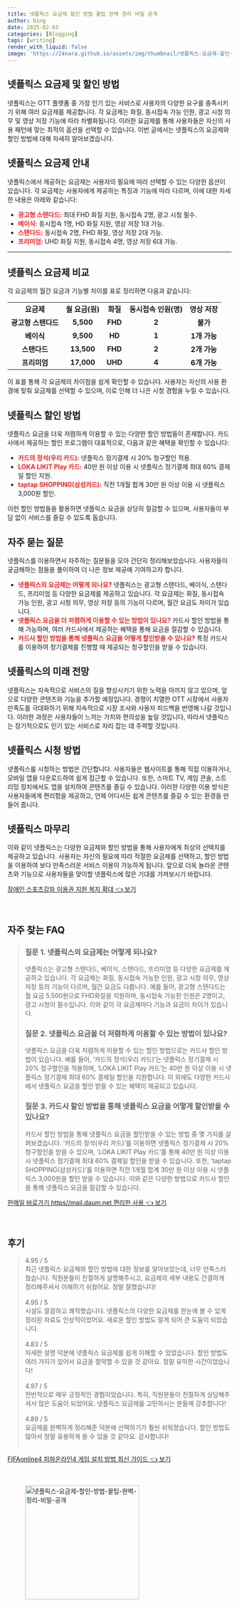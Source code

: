 ```yaml
---
title: 넷플릭스 요금제 할인 방법 꿀팁 완벽 정리 비밀 공개
author: bing
date: 2025-02-03
categories: [Blogging]
tags: [writing]
render_with_liquid: false
image: 'https://24nara.github.io/assets/img/thumbnail/넷플릭스-요금제-할인-방법-꿀팁-완벽-정리-비밀-공개.webp'
---
```



<h2 id='넷플릭스_요금제_및_할인_방법'>넷플릭스 요금제 및 할인 방법</h2>

<p>넷플릭스는 OTT 플랫폼 중 가장 인기 있는 서비스로 사용자의 다양한 요구를 충족시키기 위해 여러 요금제를 제공합니다. 각 요금제는 화질, 동시접속 가능 인원, 광고 시청 의무 및 영상 저장 기능에 따라 차별화됩니다. 이러한 요금제를 통해 사용자들은 자신의 사용 패턴에 맞는 최적의 옵션을 선택할 수 있습니다. 이번 글에서는 넷플릭스의 요금제와 할인 방법에 대해 자세히 알아보겠습니다.</p>

<h2 id='넷플릭스_요금제_안내'>넷플릭스 요금제 안내</h2>

<p>넷플릭스에서 제공하는 요금제는 사용자의 필요에 따라 선택할 수 있는 다양한 옵션이 있습니다. 각 요금제는 사용자에게 제공하는 특징과 기능에 따라 다르며, 이에 대한 자세한 내용은 아래와 같습니다:</p>

<ul>
    <li><b><span style="color: #ee2323;">광고형 스탠다드:</span></b> 최대 FHD 화질 지원, 동시접속 2명, 광고 시청 필수.</li>
    <li><b><span style="color: #ee2323;">베이식:</span></b> 동시접속 1명, HD 화질 지원, 영상 저장 1대 가능.</li>
    <li><b><span style="color: #ee2323;">스탠다드:</span></b> 동시접속 2명, FHD 화질, 영상 저장 2대 가능.</li>
    <li><b><span style="color: #ee2323;">프리미엄:</span></b> UHD 화질 지원, 동시접속 4명, 영상 저장 6대 가능.</li>
</ul>

<hr />

<h2 id='넷플릭스_요금제_비교'>넷플릭스 요금제 비교</h2>

<p>각 요금제의 월간 요금과 기능별 차이를 표로 정리하면 다음과 같습니다:</p>

<table>
    <tr>
        <td style="text-align: center; height: 17px;"><b>요금제</b></td>
        <td style="text-align: center; height: 17px;"><b>월 요금(원)</b></td>
        <td style="text-align: center; height: 17px;"><b>화질</b></td>
        <td style="text-align: center; height: 17px;"><b>동시접속 인원(명)</b></td>
        <td style="text-align: center; height: 17px;"><b>영상 저장</b></td>
    </tr>
    <tr>
        <td style="text-align: center; height: 17px;"><b>광고형 스탠다드</b></td>
        <td style="text-align: center; height: 17px;"><b>5,500</b></td>
        <td style="text-align: center; height: 17px;"><b>FHD</b></td>
        <td style="text-align: center; height: 17px;"><b>2</b></td>
        <td style="text-align: center; height: 17px;"><b>불가</b></td>
    </tr>
    <tr>
        <td style="text-align: center; height: 17px;"><b>베이식</b></td>
        <td style="text-align: center; height: 17px;"><b>9,500</b></td>
        <td style="text-align: center; height: 17px;"><b>HD</b></td>
        <td style="text-align: center; height: 17px;"><b>1</b></td>
        <td style="text-align: center; height: 17px;"><b>1개 가능</b></td>
    </tr>
    <tr>
        <td style="text-align: center; height: 17px;"><b>스탠다드</b></td>
        <td style="text-align: center; height: 17px;"><b>13,500</b></td>
        <td style="text-align: center; height: 17px;"><b>FHD</b></td>
        <td style="text-align: center; height: 17px;"><b>2</b></td>
        <td style="text-align: center; height: 17px;"><b>2개 가능</b></td>
    </tr>
    <tr>
        <td style="text-align: center; height: 17px;"><b>프리미엄</b></td>
        <td style="text-align: center; height: 17px;"><b>17,000</b></td>
        <td style="text-align: center; height: 17px;"><b>UHD</b></td>
        <td style="text-align: center; height: 17px;"><b>4</b></td>
        <td style="text-align: center; height: 17px;"><b>6개 가능</b></td>
    </tr>
</table>

<p>이 표를 통해 각 요금제의 차이점을 쉽게 확인할 수 있습니다. 사용자는 자신의 사용 환경에 맞춰 요금제를 선택할 수 있으며, 이로 인해 더 나은 시청 경험을 누릴 수 있습니다.</p>

<h2 id='넷플릭스_할인_방법'>넷플릭스 할인 방법</h2>

<p>넷플릭스 요금을 더욱 저렴하게 이용할 수 있는 다양한 할인 방법들이 존재합니다. 카드사에서 제공하는 할인 프로그램이 대표적으로, 다음과 같은 혜택을 확인할 수 있습니다:</p>

<ul>
    <li><b><span style="color: #ee2323;">카드의 정석(우리 카드):</span></b> 넷플릭스 정기결제 시 20% 청구할인 적용.</li>
    <li><b><span style="color: #ee2323;">LOKA LIKIT Play 카드:</span></b> 40만 원 이상 이용 시 넷플릭스 정기결제 최대 60% 결제일 할인 지원.</li>
    <li><b><span style="color: #ee2323;">taptap SHOPPING(삼성카드):</span></b> 직전 1개월 합계 30만 원 이상 이용 시 넷플릭스 3,000원 할인.</li>
</ul>

<p>이런 할인 방법들을 활용하면 넷플릭스 요금을 상당히 절감할 수 있으며, 사용자들이 부담 없이 서비스를 즐길 수 있도록 돕습니다.</p>

<h2 id='자주_묻는_질문'>자주 묻는 질문</h2>

<p>넷플릭스를 이용하면서 자주하는 질문들을 모아 간단히 정리해보았습니다. 사용자들이 궁금해하는 점들을 풀이하여 더 나은 정보 제공에 기여하고자 합니다.</p>

<ul>
    <li><b><span style="color: #ee2323;">넷플릭스의 요금제는 어떻게 되나요?</span></b> 넷플릭스는 광고형 스탠다드, 베이식, 스탠다드, 프리미엄 등 다양한 요금제를 제공하고 있습니다. 각 요금제는 화질, 동시접속 가능 인원, 광고 시청 의무, 영상 저장 등의 기능이 다르며, 월간 요금도 차이가 있습니다.</li>
    <li><b><span style="color: #ee2323;">넷플릭스 요금을 더 저렴하게 이용할 수 있는 방법이 있나요?</span></b> 카드사 할인 방법을 통해 가능하며, 여러 카드사에서 제공하는 혜택을 통해 요금을 절감할 수 있습니다.</li>
    <li><b><span style="color: #ee2323;">카드사 할인 방법을 통해 넷플릭스 요금을 어떻게 할인받을 수 있나요?</span></b> 특정 카드사를 이용하여 정기결제를 진행할 때 제공되는 청구할인을 받을 수 있습니다.</li>
</ul>

<h2 id='넷플릭스_미래_전망'>넷플릭스의 미래 전망</h2>

<p>넷플릭스는 지속적으로 서비스의 질을 향상시키기 위한 노력을 아끼지 않고 있으며, 앞으로 다양한 콘텐츠와 기능을 추가할 예정입니다. 경쟁이 치열한 OTT 시장에서 사용자 만족도를 극대화하기 위해 지속적으로 시장 조사와 사용자 피드백을 반영해 나갈 것입니다. 이러한 과정은 사용자들이 느끼는 가치와 편의성을 높일 것입니다, 따라서 넷플릭스는 장기적으로도 인기 있는 서비스로 자리 잡는 데 주력할 것입니다.</p>

<h2 id='넷플릭스_시청_방법'>넷플릭스 시청 방법</h2>

<p>넷플릭스를 시청하는 방법은 간단합니다. 사용자들은 웹사이트를 통해 직접 이용하거나, 모바일 앱을 다운로드하여 쉽게 접근할 수 있습니다. 또한, 스마트 TV, 게임 콘솔, 스트리밍 장치에서도 앱을 설치하여 콘텐츠를 즐길 수 있습니다. 이러한 다양한 이용 방식은 사용자들에게 편리함을 제공하고, 언제 어디서든 쉽게 콘텐츠를 즐길 수 있는 환경을 만들어 줍니다.</p>

<h2 id='넷플릭스_마무리'>넷플릭스 마무리</h2>

<p>이와 같이 넷플릭스는 다양한 요금제와 할인 방법을 통해 사용자에게 최상의 선택지를 제공하고 있습니다. 사용자는 자신의 필요에 따라 적절한 요금제를 선택하고, 할인 방법을 이용하여 보다 만족스러운 서비스 이용이 가능하게 됩니다. 앞으로 더욱 놀라운 콘텐츠와 기능으로 사용자들을 맞이할 넷플릭스에 많은 기대를 가져보시기 바랍니다.</p>


<p><a class="click-button" title="장애인 스포츠강좌 이용권 지원 복지 확대" href="https://24nara.github.io/posts/%EC%9E%A5%EC%95%A0%EC%9D%B8-%EC%8A%A4%ED%8F%AC%EC%B8%A0%EA%B0%95%EC%A2%8C-%EC%9D%B4%EC%9A%A9%EA%B6%8C-%EC%A7%80%EC%9B%90-%EB%B3%B5%EC%A7%80-%ED%99%95%EB%8C%80/" rel="dofollow">장애인 스포츠강좌 이용권 지원 복지 확대 👈 보기</a></p><br>
<h2 id='자주_찾는_FAQ'>자주 찾는 FAQ</h2>
<div itemscope="" itemtype="https://schema.org/FAQPage"> 
<blockquote> 
<div itemscope="" itemprop="mainEntity" itemtype="https://schema.org/Question"> 
<h3 itemprop="name">질문 1. 넷플릭스의 요금제는 어떻게 되나요?</h3> 
<div itemscope="" itemprop="acceptedAnswer" itemtype="https://schema.org/Answer"> 
<span itemprop="text"> 
<p>넷플릭스는 광고형 스탠다드, 베이식, 스탠다드, 프리미엄 등 다양한 요금제를 제공하고 있습니다. 각 요금제는 화질, 동시접속 가능한 인원, 광고 시청 의무, 영상 저장 등의 기능이 다르며, 월간 요금도 다릅니다. 예를 들어, 광고형 스탠다드는 월 요금 5,500원으로 FHD화질을 지원하며, 동시접속 가능한 인원은 2명이고, 광고 시청이 필수입니다. 이와 같이 각 요금제마다 기능과 요금이 차이가 있습니다.</p> 
</span> 
</div> 
</div> 

<div itemscope="" itemprop="mainEntity" itemtype="https://schema.org/Question"> 
<h3 itemprop="name">질문 2. 넷플릭스 요금을 더 저렴하게 이용할 수 있는 방법이 있나요?</h3> 
<div itemscope="" itemprop="acceptedAnswer" itemtype="https://schema.org/Answer"> 
<span itemprop="text"> 
<p>넷플릭스 요금을 더욱 저렴하게 이용할 수 있는 할인 방법으로는 카드사 할인 방법이 있습니다. 예를 들어, ‘카드의 정석(우리 카드)’는 넷플릭스 정기결제 시 20% 청구할인을 적용하며, ‘LOKA LIKIT Play 카드’는 40만 원 이상 이용 시 넷플릭스 정기결제 최대 60% 결제일 할인을 지원합니다. 이 외에도 다양한 카드사에서 넷플릭스 요금을 할인 받을 수 있는 혜택이 제공되고 있습니다.</p> 
</span> 
</div> 
</div> 

<div itemscope="" itemprop="mainEntity" itemtype="https://schema.org/Question"> 
<h3 itemprop="name">질문 3. 카드사 할인 방법을 통해 넷플릭스 요금을 어떻게 할인받을 수 있나요?</h3> 
<div itemscope="" itemprop="acceptedAnswer" itemtype="https://schema.org/Answer"> 
<span itemprop="text"> 
<p>카드사 할인 방법을 통해 넷플릭스 요금을 할인받을 수 있는 방법 중 몇 가지를 살펴보겠습니다. ‘카드의 정석(우리 카드)’를 이용하면 넷플릭스 정기결제 시 20% 청구할인을 받을 수 있으며, ‘LOKA LIKIT Play 카드’를 통해 40만 원 이상 이용 시 넷플릭스 정기결제 최대 60% 결제일 할인을 받을 수 있습니다. 또한, ‘taptap SHOPPING(삼성카드)’를 이용하면 직전 1개월 합계 30만 원 이상 이용 시 넷플릭스 3,000원을 할인 받을 수 있습니다. 이와 같은 다양한 방법으로 카드사 할인을 통해 넷플릭스 요금을 절감할 수 있습니다.</p> 
</span> 
</div> 
</div> 

</blockquote> 
</div>
<p><a class="click-button" title="한메일 바로가기 https//mail.daum.net 편리한 사용" href="https://24nara.github.io/posts/%ED%95%9C%EB%A9%94%EC%9D%BC-%EB%B0%94%EB%A1%9C%EA%B0%80%EA%B8%B0-httpsmail.daum.net-%ED%8E%B8%EB%A6%AC%ED%95%9C-%EC%82%AC%EC%9A%A9/" rel="dofollow">한메일 바로가기 https//mail.daum.net 편리한 사용 👈 보기</a></p><br>
<h2 id='후기'>후기</h2>
<div itemscope itemtype="https://schema.org/Product">
  <blockquote>
  <div itemprop="review" itemscope itemtype="https://schema.org/Review">
      <div itemprop="reviewRating" itemscope itemtype="https://schema.org/Rating"> <span itemprop="ratingValue">4.95</span> / <span itemprop="bestRating">5</span> </div>
      <span itemprop="reviewBody">최근 넷플릭스 요금제와 할인 방법에 대한 정보를 알아보았는데, 너무 만족스러웠습니다. 직원분들이 친절하게 설명해주시고, 요금제의 세부 내용도 간결하게 정리해주셔서 이해하기 쉬웠어요. 정말 잘했습니다!</span>
  </div>
  <br>
  <div itemprop="review" itemscope itemtype="https://schema.org/Review">
      <div itemprop="reviewRating" itemscope itemtype="https://schema.org/Rating"> <span itemprop="ratingValue">4.95</span> / <span itemprop="bestRating">5</span> </div>
      <span itemprop="reviewBody">시설도 깔끔하고 쾌적했습니다. 넷플릭스의 다양한 요금제를 한눈에 볼 수 있게 정리된 자료도 인상적이었어요. 새로운 할인 방법도 알게 되어 큰 도움이 되었습니다.</span>
  </div>
  <br>
  <div itemprop="review" itemscope itemtype="https://schema.org/Review">
      <div itemprop="reviewRating" itemscope itemtype="https://schema.org/Rating"> <span itemprop="ratingValue">4.83</span> / <span itemprop="bestRating">5</span> </div>
      <span itemprop="reviewBody">자세한 설명 덕분에 넷플릭스 요금제를 쉽게 이해할 수 있었습니다. 할인 방법도 여러 가지가 있어서 요금을 절약할 수 있을 것 같아요. 정말 유익한 시간이었습니다!</span>
  </div>
  <br>
  <div itemprop="review" itemscope itemtype="https://schema.org/Review">
      <div itemprop="reviewRating" itemscope itemtype="https://schema.org/Rating"> <span itemprop="ratingValue">4.97</span> / <span itemprop="bestRating">5</span> </div>
      <span itemprop="reviewBody">전반적으로 매우 긍정적인 경험이었습니다. 특히, 직원분들이 친절하게 상담해주셔서 많은 도움이 되었어요. 넷플릭스 요금제를 고민하시는 분들께 강추합니다!</span>
  </div>
  <br>
  <div itemprop="review" itemscope itemtype="https://schema.org/Review">
      <div itemprop="reviewRating" itemscope itemtype="https://schema.org/Rating"> <span itemprop="ratingValue">4.89</span> / <span itemprop="bestRating">5</span> </div>
      <span itemprop="reviewBody">요금제를 완벽하게 정리해준 덕분에 선택하기가 훨씬 쉬워졌습니다. 할인 방법도 많아서 정말 유용하게 쓸 수 있을 것 같아요. 감사합니다!</span>
  </div>
  <br>
  </blockquote>
</div>
<p><a class="click-button" title="FIFAonline4 피파온라인4 게임 설치 방법 최신 가이드" href="https://24nara.github.io/posts/FIFAonline4-%ED%94%BC%ED%8C%8C%EC%98%A8%EB%9D%BC%EC%9D%B84-%EA%B2%8C%EC%9E%84-%EC%84%A4%EC%B9%98-%EB%B0%A9%EB%B2%95-%EC%B5%9C%EC%8B%A0-%EA%B0%80%EC%9D%B4%EB%93%9C/" rel="dofollow">FIFAonline4 피파온라인4 게임 설치 방법 최신 가이드 👈 보기</a></p><br>
<figure class="image"><img src="https://24nara.github.io/assets/img/thumbnail/넷플릭스-요금제-할인-방법-꿀팁-완벽-정리-비밀-공개.webp" alt="넷플릭스-요금제-할인-방법-꿀팁-완벽-정리-비밀-공개" width="256" height="256"></figure>